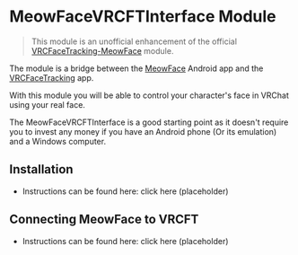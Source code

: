 # MeowFaceVRCFTInterface Module

> This module is an unofficial enhancement of the official [VRCFaceTracking-MeowFace](https://github.com/regzo2/VRCFaceTracking-MeowFace) module.

The module is a bridge between the [MeowFace](https://suvidriel.itch.io/meowface) Android app and the [VRCFaceTracking](https://docs.vrcft.io/) app.

With this module you will be able to control your character's face in VRChat using your real face.

The MeowFaceVRCFTInterface is a good starting point as it doesn't require you to invest any money if you have an Android phone (Or its emulation) and a Windows computer.

## Installation

- Instructions can be found here: click here (placeholder)

## Connecting MeowFace to VRCFT

- Instructions can be found here: click here (placeholder)